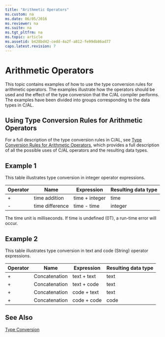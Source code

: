 ```yaml
---
title: "Arithmetic Operators"
ms.custom: na
ms.date: 06/05/2016
ms.reviewer: na
ms.suite: na
ms.tgt_pltfrm: na
ms.topic: article
ms.assetid: b428bd42-cedd-4a2f-a812-fe99db86ad77
caps.latest.revision: 7
---
```

# Arithmetic Operators
This topic contains examples of how to use the type conversion rules for arithmetic operators. The examples illustrate how the operators should be used and the effect of the type conversion that the C\/AL compiler performs. The examples have been divided into groups corresponding to the data types in C\/AL.  
  
## Using Type Conversion Rules for Arithmetic Operators  
 For a full description of the type conversion rules in C\/AL, see [Type Conversion Rules for Arithmetic Operators](../dynamics-nav/Type-Conversion-Rules-for-Arithmetic-Operators.md), which provides a full description of all the possible uses of C\/AL operators and the resulting data types.  
  
## Example 1  
 This table illustrates type conversion in integer operator expressions.  
  
|Operator|Name|Expression|Resulting data type|  
|--------------|----------|----------------|-------------------------|  
|\+|time addition|time \+ integer|time|  
|\-|time difference|time \- time|integer|  
  
 The time unit is milliseconds. If time is undefined \(0T\), a run\-time error will occur.  
  
## Example 2  
 This table illustrates type conversion in text and code \(String\) operator expressions.  
  
|Operator|Name|Expression|Resulting data type|  
|--------------|----------|----------------|-------------------------|  
|\+|Concatenation|text \+ text|text|  
|\+|Concatenation|text \+ code|text|  
|\+|Concatenation|code \+ text|text|  
|\+|Concatenation|code \+ code|code|  
  
## See Also  
 [Type Conversion](../dynamics-nav/Type-Conversion.md)